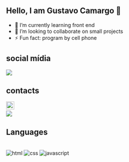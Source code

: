 ## Hello, I am Gustavo Camargo 👋

- 🌱 I’m currently learning front end
- 👯 I’m looking to collaborate on small projects
- ⚡ Fun fact: program by cell phone<br>
## social mídia<br>
 <a href="https://instagram.com/gust4vocr" target="_blank"><img src="https://img.shields.io/badge/-Instagram-%23E4405F?style=for-the- badge&logo=instagram&logoColor=white" target="_blank"></a>
 	<a>
## contacts<br>
<a href="mailto:gustavocamargo1213@gmail.com"><img src="https://img.shields.io/badge/-Gmail-%23333?style=for-the-badge&logo=gmail&logoColor=white" alvo ="_blank" height="22px"></a>
  <a><br>
<a href="https://www.linkedin.com/in/gustavo-camargo-84315a252"><img src="https://img.shields.io/badge/LinkedIn-0077B5?style=for-the-badge&logo=linkedin&logoColor=white"/></a>
## Languages 


<div style="display: inline_block"><br>

<img align="center" alt="html" src="https://img.shields.io/badge/HTML-239120?style=for-the-badge&logo=html5&logoColor=white"/>
<img align="center" alt="css" src="https://img.shields.io/badge/CSS-239120?&style=for-the-badge&logo=css3&logoColor=white"/>
<img align="center" alt="javascript" src="https://img.shields.io/badge/JavaScript-F7DF1E?style=for-the-badge&logo=javascript&logoColor=black"/>
</div>
